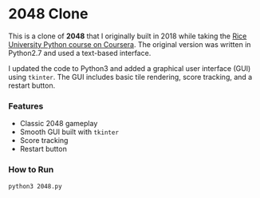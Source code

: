 # 2048 Clone

This is a clone of **2048** that I originally built in 2018 while taking the [Rice University Python course on Coursera](https://www.coursera.org/specializations/python). The original version was written in Python2.7 and used a text-based interface.

I updated the code to Python3 and added a graphical user interface (GUI) using `tkinter`. The GUI includes basic tile rendering, score tracking, and a restart button.

### Features
- Classic 2048 gameplay
- Smooth GUI built with `tkinter`
- Score tracking
- Restart button

### How to Run

```bash
python3 2048.py
